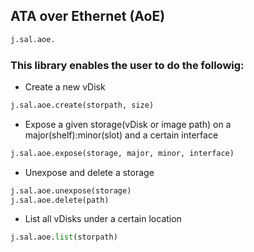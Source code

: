 ## ATA over Ethernet (AoE)

```py
j.sal.aoe.
```

### This library enables the user to do the followig:

* Create a new vDisk

```py
j.sal.aoe.create(storpath, size)
```

* Expose a given storage(vDisk or image path) on a major(shelf):minor(slot) and a certain interface

```py
j.sal.aoe.expose(storage, major, minor, interface)
```

* Unexpose and delete a storage

```py
j.sal.aoe.unexpose(storage)
j.sal.aoe.delete(path)
```

* List all vDisks under a certain location

```py
j.sal.aoe.list(storpath)
```